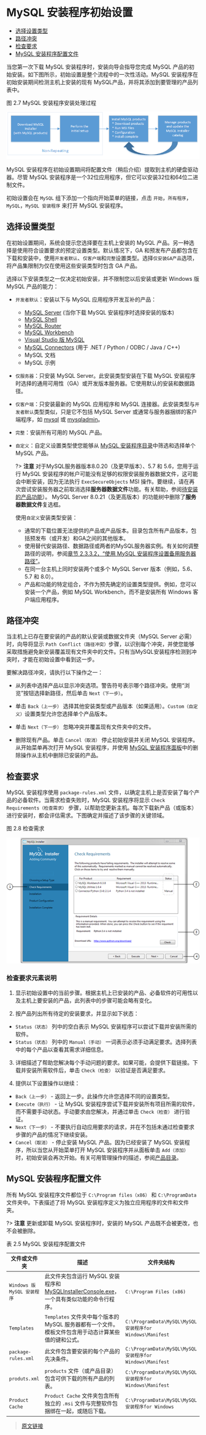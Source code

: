 # MySQL 安装程序初始设置

- [选择设置类型](/2/2.3/2.3.3/2.3.3.1/mysql-installer-setup?id=选择设置类型)
- [路径冲突](/2/2.3/2.3.3/2.3.3.1/mysql-installer-setup?id=路径冲突)
- [检查要求](/2/2.3/2.3.3/2.3.3.1/mysql-installer-setup?id=检查要求)
- [MySQL 安装程序配置文件](/2/2.3/2.3.3/2.3.3.1/mysql-installer-setup?id=MySQL-安装程序配置文件)

当您第一次下载 MySQL 安装程序时，安装向导会指导您完成 MySQL 产品的初始安装。如下图所示，初始设置是整个流程中的一次性活动。MySQL 安装程序在初始安装期间检测主机上安装的现有 MySQL产品，并将其添加到要管理的产品列表中。

图 2.7 MySQL 安装程序安装处理过程

![MySQL 安装程序Process Overview](../../../_media/mi-process-overview.png)

MySQL 安装程序在初始设置期间将配置文件（稍后介绍）提取到主机的硬盘驱动器。尽管 MySQL 安装程序是一个32位应用程序，但它可以安装32位和64位二进制文件。

初始设置会在 `MySQL` 组下添加一个指向开始菜单的链接，点击 `开始`，`所有程序`，`MySQL`，`MySQL 安装程序` 来打开 MySQL 安装程序。

## 选择设置类型

在初始设置期间，系统会提示您选择要在主机上安装的 MySQL 产品。另一种选择是使用符合设置要求的预定设置类型。默认情况下，GA 和预发布产品都包含在下载和安装中，使用`开发者默认`、`仅客户端`和`完整`设置类型。选择`仅安装GA产品`选项，将产品集限制为仅在使用这些安装类型时包含 GA 产品。

选择以下安装类型之一仅决定初始安装，并不限制您以后安装或更新 Windows 版 MySQL 产品的能力：

- `开发者默认`：安装以下与 MySQL 应用程序开发互补的产品：

  - [MySQL Server](https://dev.mysql.com/doc/) (当你下载 MySQL 安装程序时选择安装的版本)
  - [MySQL Shell](https://dev.mysql.com/doc/mysql-shell/8.0/en/)
  - [MySQL Router](https://dev.mysql.com/doc/mysql-router/8.0/en/)
  - [MySQL Workbench](/31/workbench)
  - [Visual Studio 版 MySQL](https://dev.mysql.com/doc/visual-studio/en/)
  - [MySQL Connectors](https://dev.mysql.com/doc/index-connectors.html) (用于 .NET / Python / ODBC / Java / C++)
  - MySQL 文档
  - MySQL 示例

- `仅服务器`：只安装 MySQL Server。此安装类型安装在下载 MySQL 安装程序时选择的通用可用性（GA）或开发版本服务器。它使用默认的安装和数据路径。

- `仅客户端`：只安装最新的 MySQL 应用程序和 MySQL 连接器。此安装类型与`开发者默认`类型类似，只是它不包括 MySQL Server 或通常与服务器捆绑的客户端程序，如 [mysql](/4/4.5/4.5.1/mysql) 或 [mysqladmin](/4/4.5/4.5.2/mysqladmin)。

- `完整`：安装所有可用的 MySQL 产品。

- `自定义`：自定义设置类型使您能够从 [MySQL 安装程序目录](/2/2.3/2.3.4/2.3.3.4/mysql-installer-catalog-dashboard?id=产品目录)中筛选和选择单个 MySQL 产品。

  ?> **注意** 对于MySQL服务器版本8.0.20（及更早版本）、5.7 和 5.6，您用于运行 MySQL 安装程序的帐户可能没有足够的权限安装服务器数据文件，这可能会中断安装，因为无法执行 `ExecSecureObjects` MSI 操作。要继续，请在再次尝试安装服务器之前取消选择**服务器数据文件**功能。有关帮助，参阅[待安装的产品功能](/2/2.3/2.3.3/2.3.3.3/mysql-installer-workflow)）。
  MySQL Server 8.0.21（及更高版本）的功能树中删除了**服务器数据文件**复选框。

  使用`自定义`安装类型安装：

  - 通常的下载位置无法提供的产品或产品版本。目录包含所有产品版本，包括预发布（或开发）和GA之间的其他版本。
  - 使用替代安装路径、数据路径或两者的MySQL服务器实例。有关如何调整路径的说明，参阅[章节 2.3.3.2，“使用 MySQL 安装程序设置备用服务器路径”](/2/2.3/2.3.3/2.3.3.2/mysql-installer-change-path-proc)。
  - 在同一台主机上同时安装两个或多个 MySQL Server 版本（例如，5.6、5.7 和 8.0）。
  - 产品和功能的特定组合，不作为预先确定的设置类型提供。例如，您可以安装一个产品，例如 MySQL Workbench，而不是安装所有 Windows 客户端应用程序。

## 路径冲突

当主机上已存在要安装的产品的默认安装或数据文件夹（MySQL Server 必需）时，向导将显示 `Path Conflict（路径冲突）`步骤，以识别每个冲突，并使您能够采取措施避免新安装覆盖现有文件夹中的文件。只有当MySQL安装程序检测到冲突时，才能在初始设置中看到这一步。

要解决路径冲突，请执行以下操作之一：

- 从列表中选择产品以显示冲突选项。警告符号表示哪个路径冲突。使用“浏览”按钮选择新路径，然后单击 `Next（下一步）`。

- 单击 `Back（上一步）` 选择其他安装类型或产品版本（如果适用）。`Custom（自定义）`设置类型允许您选择单个产品版本。

- 单击  `Next（下一步）` 忽略冲突并覆盖现有文件夹中的文件。

- 删除现有产品。单击 `Cancel（取消）` 停止初始安装并关闭 MySQL 安装程序。从开始菜单再次打开 MySQL 安装程序，并使用 [MySQL 安装程序面板](/2/2.3/2.3.3/2.3.3.4/mysql-installer-catalog-dashboard?id=MySQL-安装程序面板)中的删除操作从主机中删除已安装的产品。

## 检查要求

MySQL 安装程序使用 `package-rules.xml` 文件，以确定主机上是否安装了每个产品的必备软件。当需求检查失败时，MySQL 安装程序将显示 `Check Requirements（检查需求）` 步骤，以帮助您更新主机。每次下载新产品（或版本）进行安装时，都会评估需求。下图确定并描述了该步骤的关键领域。

图 2.8 检查需求

![Check Requirements](../../../_media/mi-requirements-annotated.png)

### 检查要求元素说明

1. 显示初始设置中的当前步骤。根据主机上已安装的产品、必备软件的可用性以及主机上要安装的产品，此列表中的步骤可能会略有变化。

2. 按产品列出所有待定的安装要求，并显示如下状态：

- `Status（状态）` 列中的空白表示 MySQL 安装程序可以尝试下载并安装所需的软件。
- `Status（状态）` 列中的 `Manual（手动）` 一词表示必须手动满足要求。选择列表中的每个产品以查看其需求详细信息。

3. 详细描述了帮助您解决每个手动问题的要求。如果可能，会提供下载链接。下载并安装所需软件后，单击 `Check（检查）` 以验证是否满足要求。

4. 提供以下设置操作以继续：

- `Back（上一步）` - 返回上一步。此操作允许您选择不同的设置类型。
- `Execute（执行）` - 让 MySQL 安装程序尝试下载并安装所有项目所需的软件，而不需要手动状态。手动要求由您解决，并通过单击 `Check（检查）` 进行验证。
- `Next（下一步）` - 不要执行自动应用要求的请求，并在不包括未通过检查要求步骤的产品的情况下继续安装。
- `Cancel（取消）` - 停止安装 MySQL 产品。因为已经安装了 MySQL 安装程序，所以当您从开始菜单打开 MySQL 安装程序并从面板单击 `Add（添加）` 时，初始安装会再次开始。有关可用管理操作的描述，参阅[产品目录](/2/2.3/2.3.3/2.3.3.4/mysql-installer-catalog-dashboard?id=产品目录)。

## MySQL 安装程序配置文件

所有 MySQL 安装程序文件都位于 `C:\Program files（x86）` 和 `C:\ProgramData` 文件夹中。下表描述了将 MySQL 安装程序定义为独立应用程序的文件和文件夹。

?> **注意** 更新或卸载 MySQL 安装程序时，安装的 MySQL 产品既不会被更改，也不会被删除。

表 2.5 MySQL 安装程序配置文件

|文件或文件夹|描述|文件夹结构|
|--|--|--|
|`Windows 版 MySQL 安装程序`|此文件夹包含运行 MySQL 安装程序和 [MySQLInstallerConsole.exe](/2/2.3/2.3.3/2.3.3.5/MySQLInstallerConsole)，一个具有类似功能的命令行程序。|`C:\Program Files (x86)`|
|`Templates`|`Templates` 文件夹中每个版本的 MySQL 服务器都有一个文件。模板文件包含用于动态计算某些值的键和公式。|`C:\ProgramData\MySQL\MySQL 安装程序for Windows\Manifest`|
|`package-rules.xml`|此文件包含要安装的每个产品的先决条件。|`C:\ProgramData\MySQL\MySQL 安装程序for Windows\Manifest`|
|`produts.xml`|`products` 文件（或产品目录）包含可供下载的所有产品的列表。|`C:\ProgramData\MySQL\MySQL 安装程序for Windows\Manifest`|
|`Product Cache`|`Product Cache` 文件夹包含所有独立的 `.msi` 文件与完整软件包捆绑在一起，或随后下载。|`C:\ProgramData\MySQL\MySQL 安装程序for Windows`|

> [原文链接](https://dev.mysql.com/doc/refman/8.0/en/mysql-installer-setup.html)
